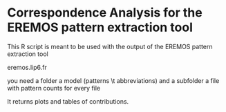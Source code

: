 # Correspondence Analysis for the EREMOS pattern extraction tool

This R script is meant to be used with the output of the EREMOS pattern extraction tool 

eremos.lip6.fr

you need a folder a model (patterns \t abbreviations) 
and a subfolder a file with pattern counts for every file


It returns plots and tables of contributions.


